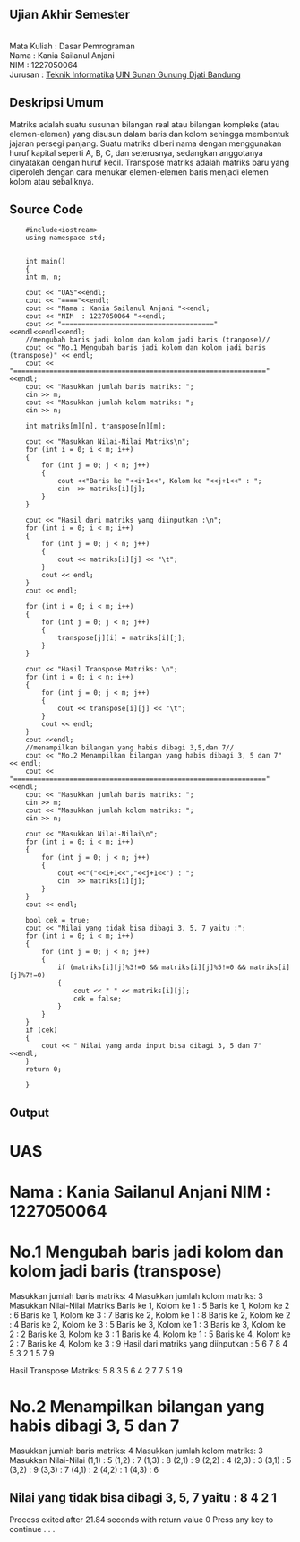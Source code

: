 ## Ujian Akhir Semester 
<br> Mata Kuliah : Dasar Pemrograman
<br> Nama        : Kania Sailanul Anjani
<br> NIM         : 1227050064
<br> Jurusan     : [Teknik Informatika](http://if.uinsgd.ac.id/) [UIN Sunan Gunung Djati Bandung](https://uinsgd.ac.id/) 

## Deskripsi Umum

Matriks adalah suatu susunan bilangan real atau bilangan kompleks (atau elemen-elemen) yang disusun dalam baris dan kolom sehingga membentuk jajaran persegi panjang. Suatu matriks diberi nama dengan menggunakan huruf kapital seperti A, B, C, dan seterusnya, sedangkan anggotanya dinyatakan dengan huruf kecil.
Transpose matriks adalah matriks baru yang diperoleh dengan cara menukar elemen-elemen baris menjadi elemen kolom atau sebaliknya.

## Source Code

		#include<iostream>
		using namespace std;


		int main()
		{
		int m, n;

		cout << "UAS"<<endl;
		cout << "===="<<endl;
		cout << "Nama : Kania Sailanul Anjani "<<endl;
		cout << "NIM  : 1227050064 "<<endl;
		cout << "======================================"<<endl<<endl<<endl;
		//mengubah baris jadi kolom dan kolom jadi baris (tranpose)//
		cout << "No.1 Mengubah baris jadi kolom dan kolom jadi baris (transpose)" << endl;
		cout << "==============================================================="<<endl;
		cout << "Masukkan jumlah baris matriks: ";
		cin >> m;
		cout << "Masukkan jumlah kolom matriks: ";
		cin >> n;

		int matriks[m][n], transpose[n][m];

		cout << "Masukkan Nilai-Nilai Matriks\n";
		for (int i = 0; i < m; i++)
		{
			for (int j = 0; j < n; j++)
			{
				cout <<"Baris ke "<<i+1<<", Kolom ke "<<j+1<<" : ";
				cin  >> matriks[i][j];
			}
		}

		cout << "Hasil dari matriks yang diinputkan :\n";
		for (int i = 0; i < m; i++)
		{
			for (int j = 0; j < n; j++)
			{
				cout << matriks[i][j] << "\t";
			}
			cout << endl;
		}
		cout << endl;

		for (int i = 0; i < m; i++)
		{
			for (int j = 0; j < n; j++)
			{
				transpose[j][i] = matriks[i][j];
			}
		}

		cout << "Hasil Transpose Matriks: \n";
		for (int i = 0; i < n; i++)
		{
			for (int j = 0; j < m; j++)
			{
				cout << transpose[i][j] << "\t";
			}
			cout << endl;
		}
		cout <<endl;
		//menampilkan bilangan yang habis dibagi 3,5,dan 7//
		cout << "No.2 Menampilkan bilangan yang habis dibagi 3, 5 dan 7" << endl;
		cout << "==============================================================="<<endl;
		cout << "Masukkan jumlah baris matriks: ";
		cin >> m;
		cout << "Masukkan jumlah kolom matriks: ";
		cin >> n;

		cout << "Masukkan Nilai-Nilai\n";
		for (int i = 0; i < m; i++)
		{
			for (int j = 0; j < n; j++)
			{
				cout <<"("<<i+1<<","<<j+1<<") : ";
				cin  >> matriks[i][j];
			}
		}
		cout << endl;

		bool cek = true;
		cout << "Nilai yang tidak bisa dibagi 3, 5, 7 yaitu :";
		for (int i = 0; i < m; i++)
		{
			for (int j = 0; j < n; j++)
			{
				if (matriks[i][j]%3!=0 && matriks[i][j]%5!=0 && matriks[i][j]%7!=0)
				{
					cout << " " << matriks[i][j];
					cek = false;
				}
			}
		}
		if (cek)
		{
			cout << " Nilai yang anda input bisa dibagi 3, 5 dan 7" <<endl;
		}
		return 0;

		}

## Output

UAS
====
Nama : Kania Sailanul Anjani
NIM  : 1227050064
======================================
No.1 Mengubah baris jadi kolom dan kolom jadi baris (transpose)
===============================================================
Masukkan jumlah baris matriks: 4
Masukkan jumlah kolom matriks: 3
Masukkan Nilai-Nilai Matriks
Baris ke 1, Kolom ke 1 : 5
Baris ke 1, Kolom ke 2 : 6
Baris ke 1, Kolom ke 3 : 7
Baris ke 2, Kolom ke 1 : 8
Baris ke 2, Kolom ke 2 : 4
Baris ke 2, Kolom ke 3 : 5
Baris ke 3, Kolom ke 1 : 3
Baris ke 3, Kolom ke 2 : 2
Baris ke 3, Kolom ke 3 : 1
Baris ke 4, Kolom ke 1 : 5
Baris ke 4, Kolom ke 2 : 7
Baris ke 4, Kolom ke 3 : 9
Hasil dari matriks yang diinputkan :
5       6       7
8       4       5
3       2       1
5       7       9

Hasil Transpose Matriks:
5       8       3       5
6       4       2       7
7       5       1       9

No.2 Menampilkan bilangan yang habis dibagi 3, 5 dan 7
===============================================================
Masukkan jumlah baris matriks: 4
Masukkan jumlah kolom matriks: 3
Masukkan Nilai-Nilai
(1,1) : 5
(1,2) : 7
(1,3) : 8
(2,1) : 9
(2,2) : 4
(2,3) : 3
(3,1) : 5
(3,2) : 9
(3,3) : 7
(4,1) : 2
(4,2) : 1
(4,3) : 6

Nilai yang tidak bisa dibagi 3, 5, 7 yaitu : 8 4 2 1
--------------------------------
Process exited after 21.84 seconds with return value 0
Press any key to continue . . .

